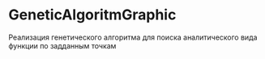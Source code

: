 # GeneticAlgoritmGraphic
Реализация генетического алгоритма для поиска аналитического вида функции по задданным точкам
